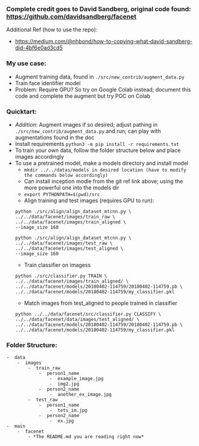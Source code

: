 ### Complete credit goes to David Sandberg, original code found: https://github.com/davidsandberg/facenet

Additional Ref (how to use the repo):
-  https://medium.com/@nhbond/how-to-copying-what-david-sandberg-did-4bf6e0ad3cd5 

### My use case:
-  Augment training data, found in `./src/new_contrib/augment_data.py`
-  Train face identifier model
-  Problem: Require GPU? So try on Google Colab instead; document this code
and complete the augment but try POC on Colab

### Quicktart:
-  *Addition*: Augment images if so desired; adjust pathing in `./src/new_contrib/augment_data.py` and run;
can play with augmentations found in the doc
-  Install requirements `python3 -m pip install -r requirements.txt`
-  To train your own data, follow the folder structure below and place images
accordingly
-  To use a pretrained model, make a models directory and install model
    -  `mkdir ../../datas/models in desired location (have to modify the commands below accordingly)`
    -  Can install inception modle from the git ref link above; using the more powerful one into the models dir
    -  `export PYTHONPATH=$(pwd)/src`
    -  Align training and test images (requires GPU to run):
    ```
    python ./src/align/align_dataset_mtcnn.py \
    ../../data/facenet/images/train_raw \
    ../../data/facenet/images/train_aligned \
    --image_size 160
    ```
    ```
    python ./src/align/align_dataset_mtcnn.py \
    ../../data/facenet/images/test_raw \
    ../../data/facenet/images/test_aligned \
    --image_size 160
    ```
    -  Train classifier on imagess
    ```
    python ./src/classifier.py TRAIN \
    ../../data/facenet/images/train_aligned/ \
    ../../data/facenet/models/20180402-114759/20180402-114759.pb \
    ../../data/facenet/models/20180402-114759/my_classifier.pkl
    ```
    -  Match images from test_aligned to people trained in classifier
    ```
    python ../../data/facenet/src/classifier.py CLASSIFY \
    ../../data/facenet/data/images/test_aligned/ \
    ../../data/facenet/models/20180402-114759/20180402-114759.pb \
    ../../data/facenet/models/20180402-114759/my_classifier.pkl
    ```


### Folder Structure:
```
-  data
    -  images
        -  train_raw
            -  person1_name
                -  example_image.jpg
                -  img2.jpg
            -  person2_name
                -  another_ex_image.jpg
        -  test_raw
            -  person1_name
                -  tets_im.jpg
            -  person2_name
                -  ex.jpg
-  main
    -  facenet
        - *The README.md you are reading right now*
```